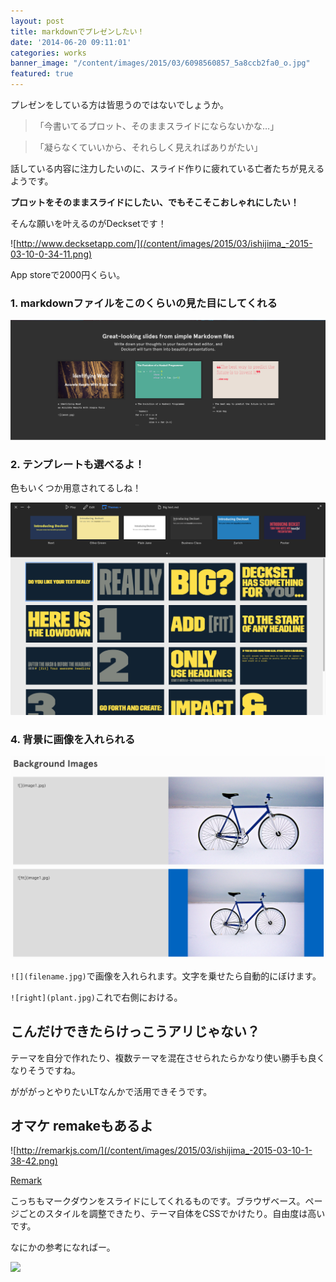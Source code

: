 ```yaml
---
layout: post
title: markdownでプレゼンしたい！
date: '2014-06-20 09:11:01'
categories: works
banner_image: "/content/images/2015/03/6098560857_5a8ccb2fa0_o.jpg"
featured: true
---
```


プレゼンをしている方は皆思うのではないでしょうか。

> 「今書いてるプロット、そのままスライドにならないかな…」

> 「凝らなくていいから、それらしく見えればありがたい」


話している内容に注力したいのに、スライド作りに疲れている亡者たちが見えるようです。

**プロットをそのままスライドにしたい、でもそこそこおしゃれにしたい！**

そんな願いを叶えるのがDecksetです！

![http://www.decksetapp.com/](/content/images/2015/03/ishijima_-2015-03-10-0-34-11.png)

App storeで2000円くらい。

### 1. markdownファイルをこのくらいの見た目にしてくれる

![](/content/images/2015/03/ishijima_-2015-03-10-0-35-03.png)

### 2. テンプレートも選べるよ！
色もいくつか用意されてるしね！

![](/content/images/2015/03/ishijima_-2015-03-10-1-36-46.png)

### 4. 背景に画像を入れられる
![](/content/images/2015/03/ishijima_-2015-03-10-1-37-34.png)

`![](filename.jpg)`で画像を入れられます。文字を乗せたら自動的にぼけます。

`![right](plant.jpg)`これで右側における。

## こんだけできたらけっこうアリじゃない？

テーマを自分で作れたり、複数テーマを混在させられたらかなり使い勝手も良くなりそうですね。

がががっとやりたいLTなんかで活用できそうです。

##  オマケ remakeもあるよ

![http://remarkjs.com/](/content/images/2015/03/ishijima_-2015-03-10-1-38-42.png)

[Remark](http://remarkjs.com/#1)

こっちもマークダウンをスライドにしてくれるものです。ブラウザベース。ページごとのスタイルを調整できたり、テーマ自体をCSSでかけたり。自由度は高いです。

なにかの参考になればー。

<a href="http://www.amazon.co.jp/gp/product/B00IWM8VBS/ref=as_li_ss_il?ie=UTF8&camp=247&creative=7399&creativeASIN=B00IWM8VBS&linkCode=as2&tag=fastfargroove-22"><img border="0" src="http://ws-fe.amazon-adsystem.com/widgets/q?_encoding=UTF8&ASIN=B00IWM8VBS&Format=_SL250_&ID=AsinImage&MarketPlace=JP&ServiceVersion=20070822&WS=1&tag=fastfargroove-22" ></a><img src="http://ir-jp.amazon-adsystem.com/e/ir?t=fastfargroove-22&l=as2&o=9&a=B00IWM8VBS" width="1" height="1" border="0" alt="" style="border:none !important; margin:0px !important;" />
